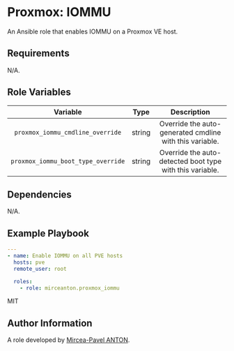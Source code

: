 Proxmox: IOMMU
==============

An Ansible role that enables IOMMU on a Proxmox VE host.

Requirements
------------

N/A.

Role Variables
--------------

|              Variable              |  Type  |                       Description                        |
| :--------------------------------: | :----: | :------------------------------------------------------: |
|  `proxmox_iommu_cmdline_override`  | string | Override the auto-generated cmdline with this variable.  |
| `proxmox_iommu_boot_type_override` | string | Override the auto-detected boot type with this variable. |

Dependencies
------------

N/A.

Example Playbook
----------------

``` yml
---
- name: Enable IOMMU on all PVE hosts
  hosts: pve
  remote_user: root

  roles:
    - role: mirceanton.proxmox_iommu
```

MIT

Author Information
------------------

A role developed by [Mircea-Pavel ANTON](https://www.mirceanton.com).
